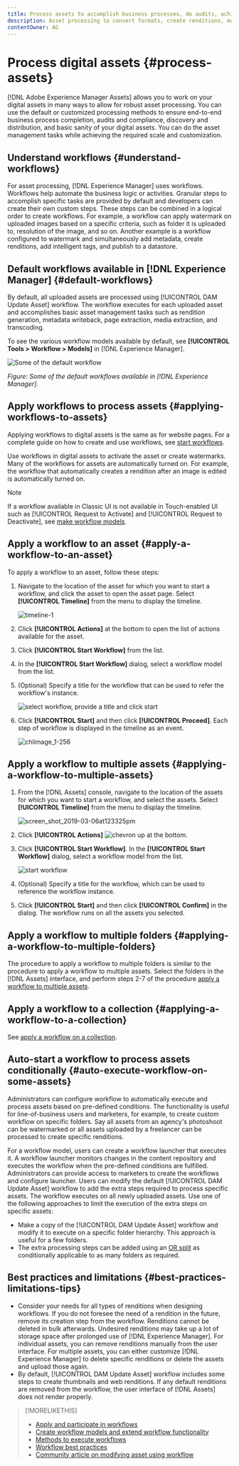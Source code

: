 ```yaml
---
title: Process assets to accomplish business processes, do audits, achieve compliance, and maintain basic sanity
description: Asset processing to convert formats, create renditions, manage assets, validate assets, and run workflows.
contentOwner: AG
---
```


# Process digital assets {#process-assets}

[!DNL Adobe Experience Manager Assets] allows you to work on your digital assets in many ways to allow for robust asset processing. You can use the default or customized processing methods to ensure end-to-end business process completion, audits and compliance, discovery and distribution, and basic sanity of your digital assets. You can do the asset management tasks while achieving the required scale and customization.

## Understand workflows {#understand-workflows}

For asset processing, [!DNL Experience Manager] uses workflows. Workflows help automate the business logic or activities. Granular steps to accomplish specific tasks are provided by default and developers can create their own custom steps. These steps can be combined in a logical order to create workflows. For example, a workflow can apply watermark on uploaded images based on a specific criteria, such as folder it is uploaded to, resolution of the image, and so on. Another example is a workflow configured to watermark and simultaneously add metadata, create renditions, add intelligent tags, and publish to a datastore.

## Default workflows available in [!DNL Experience Manager] {#default-workflows}

By default, all uploaded assets are processed using [!UICONTROL DAM Update Asset] workflow. The workflow executes for each uploaded asset and accomplishes basic asset management tasks such as rendition generation, metadata writeback, page extraction, media extraction, and transcoding.

To see the various workflow models available by default, see **[!UICONTROL Tools > Workflow > Models]** in [!DNL Experience Manager].

![Some of the default workflow](assets/aem-default-workflows.png)

*Figure: Some of the default workflows available in [!DNL Experience Manager].*

## Apply workflows to process assets {#applying-workflows-to-assets}

Applying workflows to digital assets is the same as for website pages. For a complete guide on how to create and use workflows, see [start workflows](/help/sites-authoring/workflows-participating.md).

Use workflows in digital assets to activate the asset or create watermarks. Many of the workflows for assets are automatically turned on. For example, the workflow that automatically creates a rendition after an image is edited is automatically turned on.

>[!NOTE]
>
>If a workflow available in Classic UI is not available in Touch-enabled UI such as [!UICONTROL Request to Activate] and [!UICONTROL Request to Deactivate], see [make workflow models](/help/sites-developing/workflows-models.md#classic2touchui).

## Apply a workflow to an asset {#apply-a-workflow-to-an-asset}

<!-- 
TBD: Add animated GIF for these steps instead of all these screenshots.
-->
To apply a workflow to an asset, follow these steps:

1. Navigate to the location of the asset for which you want to start a workflow, and click the asset to open the asset page. Select **[!UICONTROL Timeline]** from the menu to display the timeline.

   ![timeline-1](assets/timeline.png)

1. Click **[!UICONTROL Actions]** at the bottom to open the list of actions available for the asset.

1. Click **[!UICONTROL Start Workflow]** from the list.

1. In the **[!UICONTROL Start Workflow]** dialog, select a workflow model from the list.

1. (Optional) Specify a title for the workflow that can be used to refer the workflow's instance.

   ![select workflow, provide a title and click start](assets/start-workflow.png)

1. Click **[!UICONTROL Start]** and then click **[!UICONTROL Proceed]**. Each step of workflow is displayed in the timeline as an event.

   ![chlimage_1-256](assets/chlimage_1-52.png)

## Apply a workflow to multiple assets {#applying-a-workflow-to-multiple-assets}

1. From the [!DNL Assets] console, navigate to the location of the assets for which you want to start a workflow, and select the assets. Select **[!UICONTROL Timeline]** from the menu to display the timeline.

   ![screen_shot_2019-03-06at123325pm](assets/chlimage_1-136.png)

1. Click **[!UICONTROL Actions]** ![chevron up](assets/do-not-localize/chevron-up-icon.png) at the bottom.
1. Click **[!UICONTROL Start Workflow]**. In the **[!UICONTROL Start Workflow]** dialog, select a workflow model from the list.

   ![start workflow](assets/start-workflow.png)

1. (Optional) Specify a title for the workflow, which can be used to reference the workflow instance.
1. Click **[!UICONTROL Start]** and then click **[!UICONTROL Confirm]** in the dialog. The workflow runs on all the assets you selected.

## Apply a workflow to multiple folders {#applying-a-workflow-to-multiple-folders}

The procedure to apply a workflow to multiple folders is similar to the procedure to apply a workflow to multiple assets. Select the folders in the [!DNL Assets] interface, and perform steps 2-7 of the procedure [apply a workflow to multiple assets](/help/assets/assets-workflow.md#applying-a-workflow-to-multiple-assets).

## Apply a workflow to a collection {#applying-a-workflow-to-a-collection}

See [apply a workflow on a collection](/help/assets/managing-collections-touch-ui.md#running-a-workflow-on-a-collection).

## Auto-start a workflow to process assets conditionally {#auto-execute-workflow-on-some-assets}

Administrators can configure workflow to automatically execute and process assets based on pre-defined conditions. The functionality is useful for line-of-business users and marketers, for example, to create custom workflow on specific folders. Say all assets from an agency's photoshoot can be watermarked or all assets uploaded by a freelancer can be processed to create specific renditions.

For a workflow model, users can create a workflow launcher that executes it. A workflow launcher monitors changes in the content repository and executes the workflow when the pre-defined conditions are fulfilled. Administrators can provide access to marketers to create the workflows and configure launcher. Users can modify the default [!UICONTROL DAM Update Asset] workflow to add the extra steps required to process specific assets. The workflow executes on all newly uploaded assets. Use one of the following approaches to limit the execution of the extra steps on specific assets:

* Make a copy of the [!UICONTROL DAM Update Asset] workflow and modify it to execute on a specific folder hierarchy. This approach is useful for a few folders.
* The extra processing steps can be added using an [OR split](/help/sites-developing/workflows-step-ref.md#or-split) as conditionally applicable to as many folders as required.

## Best practices and limitations {#best-practices-limitations-tips}

* Consider your needs for all types of renditions when designing workflows. If you do not foresee the need of a rendition in the future, remove its creation step from the workflow. Renditions cannot be deleted in bulk afterwards. Undesired renditions may take up a lot of storage space after prolonged use of [!DNL Experience Manager]. For individual assets, you can remove renditions manually from the user interface. For multiple assets, you can either customize [!DNL Experience Manager] to delete specific renditions or delete the assets and upload those again.
* By default, [!UICONTROL DAM Update Asset] workflow includes some steps to create thumbnails and web renditions. If any default renditions are removed from the workflow, the user interface of [!DNL Assets] does not render properly.

>[!MORELIKETHIS]
>
>* [Apply and participate in workflows](/help/sites-authoring/workflows.md)
>* [Create workflow models and extend workflow functionality](/help/sites-developing/workflows.md)
>* [Methods to execute workflows](/help/sites-administering/workflows-starting.md)
>* [Workflow best practices](/help/sites-developing/workflows-best-practices.md)
>* [Community article on modifying asset using workflow](https://helpx.adobe.com/experience-manager/using/modify_asset_workflow.html)
